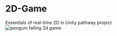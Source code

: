 # 2D-Game
Essentials of real-time 2D in Unity pathway project
![penguin falling 2d game](https://github.com/Kazi27/2D-Game/assets/90419249/a578f086-875a-4416-8d35-6f689f4c4234)
